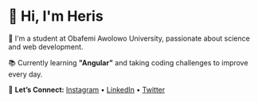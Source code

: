 # 👋 Hi, I'm Heris

🚀 I'm a student at Obafemi Awolowo University, passionate about science and web development.

📚 Currently learning **"Angular"** and taking coding challenges to improve every day.

🔗 **Let’s Connect:**
[Instagram](https://instagram.com/devheris) • [LinkedIn](https://www.linkedin.com/in/inioluwa-badairo-a366632a1) • [Twitter](https://twitter.com/InioluwaBadairo)
